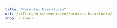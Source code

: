 ```yaml
---
title: "Kordulas Haarstudio"
url: /villingen-schwenningen/kordulas-haarstudio/
shop: Friseur
---
```

